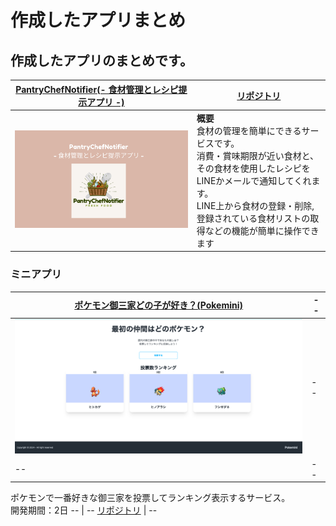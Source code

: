 # 作成したアプリまとめ
## 作成したアプリのまとめです。
[PantryChefNotifier(- 食材管理とレシピ提示アプリ -)](https://pantry-chef-notifier.com) | [リポジトリ](https://github.com/ryo-mogura/Pantry-Chef-Notifier)
-- | --
<img src="images/1.png" alt="PantryChefNotifier" width="600"> | **概要** <br> 食材の管理を簡単にできるサービスです。<br>消費・賞味期限が近い食材と、その食材を使用したレシピをLINEかメールで通知してくれます。<br>LINE上から食材の登録・削除, 登録されている食材リストの取得などの機能が簡単に操作できます
### ミニアプリ
[ポケモン御三家どの子が好き？(Pokemini)](https://pokemini-app.onrender.com)| --
-- | --
<img src="images/2.png" alt="PantryChefNotifier" width="600"> | --
-- | --
ポケモンで一番好きな御三家を投票してランキング表示するサービス。<br>開発期間：2日
-- | --
[リポジトリ](https://github.com/ryo-mogura/pokemini_app) | --
